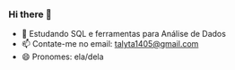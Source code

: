 ### Hi there 👋


- 🌱 Estudando SQL e ferramentas para Análise de Dados
- 📫 Contate-me no email: talyta1405@gmail.com
- 😄 Pronomes: ela/dela

